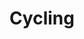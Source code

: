 ---
category: [cycling] #Category ID.
hue: var(--c-themeHuePink) #Category hue. See note [1].
title: Cycling #Category title.
description: past trips, planned routes, and cycling facts
---